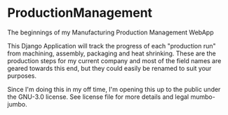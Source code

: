 # ProductionManagement
The beginnings of my Manufacturing Production Management WebApp

This Django Application will track the progress of each "production run" from machining, assembly, packaging and heat shrinking. These are the production steps for my current company and most of the field names are geared towards this end, but they could easily be renamed to suit your purposes.

Since I'm doing this in my off time, I'm opening this up to the public under the GNU-3.0 license. See license file for more details and legal mumbo-jumbo.

